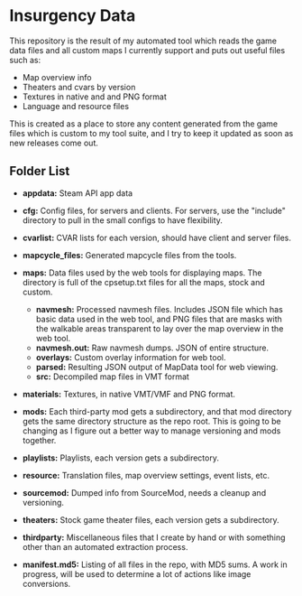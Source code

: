 # Insurgency Data

This repository is the result of my automated tool which reads the game data files and all custom maps I currently support and puts out useful files such as:

* Map overview info
* Theaters and cvars by version
* Textures in native and and PNG format
* Language and resource files

This is created as a place to store any content generated from the game files which is custom to my tool suite, and I try to keep it updated as soon as new releases come out.

## Folder List

* **appdata:** Steam API app data
* **cfg:** Config files, for servers and clients. For servers, use the "include" directory to pull in the small configs to have flexibility.
* **cvarlist:** CVAR lists for each version, should have client and server files.
* **mapcycle_files:** Generated mapcycle files from the tools.
* **maps:** Data files used by the web tools for displaying maps. The directory is full of the cpsetup.txt files for all the maps, stock and custom.
  * **navmesh:** Processed navmesh files. Includes JSON file which has basic data used in the web tool, and PNG files that are masks with the walkable areas transparent to lay over the map overview in the web tool.
  * **navmesh.out:** Raw navmesh dumps. JSON of entire structure.
  * **overlays:** Custom overlay information for web tool.
  * **parsed:** Resulting JSON output of MapData tool for web viewing.
  * **src:** Decompiled map files in VMT format
* **materials:** Textures, in native VMT/VMF and PNG format.
* **mods:** Each third-party mod gets a subdirectory, and that mod directory gets the same directory structure as the repo root. This is going to be changing as I figure out a better way to manage versioning and mods together.
* **playlists:** Playlists, each version gets a subdirectory.
* **resource:** Translation files, map overview settings, event lists, etc.
* **sourcemod:** Dumped info from SourceMod, needs a cleanup and versioning.
* **theaters:** Stock game theater files, each version gets a subdirectory.
* **thirdparty:** Miscellaneous files that I create by hand or with something other than an automated extraction process.

* **manifest.md5:** Listing of all files in the repo, with MD5 sums. A work in progress, will be used to determine a lot of actions like image conversions.

